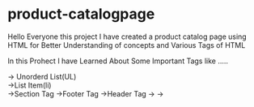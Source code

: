 # product-catalogpage

Hello Everyone this project I have created a product catalog page using HTML for Better Understanding of concepts and Various Tags of HTML

In this Prohect I have Learned About Some Important Tags like .....

-> Unorderd List(UL)<br>
->List Item(li)<br>
->Section Tag
->Footer Tag
->Header Tag
->
->
